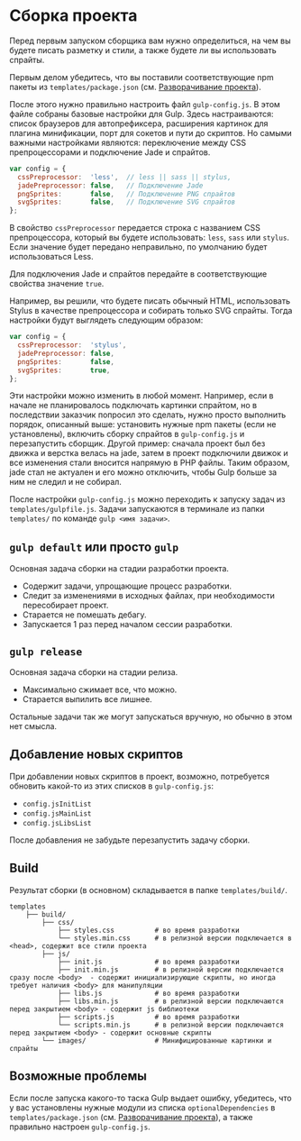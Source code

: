 # Сборка проекта

Перед первым запуском сборщика вам нужно определиться, на чем вы будете писать разметку и стили, а также будете ли вы использовать спрайты. 

Первым делом убедитесь, что вы поставили соответствующие npm пакеты из `templates/package.json` (см. [Разворачивание проекта](deployment.md)).

После этого нужно правильно настроить файл `gulp-config.js`. В этом файле собраны базовые настройки для Gulp. Здесь настраиваются: список браузеров для автопрефиксера, расширения картинок для плагина минификации, порт для сокетов и пути до скриптов. Но самыми важными настройками являются: переключение между CSS препроцессорами и подключение Jade и спрайтов.

```js
var config = {
  cssPreprocessor:  'less',  // less || sass || stylus,
  jadePreprocessor: false,   // Подключение Jade
  pngSprites:       false,   // Подключение PNG спрайтов
  svgSprites:       false,   // Подключение SVG спрайтов
};
```

В свойство `cssPreprocessor` передается строка с названием CSS препроцессора, который вы будете использовать: `less`, `sass` или `stylus`. Если значение будет передано неправильно, по умолчанию будет использоваться Less.

Для подключения Jade и спрайтов передайте в соответствующие свойства значение `true`.

Например, вы решили, что будете писать обычный HTML, использовать Stylus в качестве препроцессора и собирать только SVG спрайты. Тогда настройки будут выглядеть следующим образом:

```js
var config = {
  cssPreprocessor:  'stylus',
  jadePreprocessor: false,
  pngSprites:       false,
  svgSprites:       true,
};
```

Эти настройки можно изменить в любой момент. Например, если в начале не планировалось подключать картинки спрайтом, но в последствии заказчик попросил это сделать, нужно просто выполнить порядок, описанный выше: установить нужные npm пакеты (если не установлены), включить сборку спрайтов в `gulp-config.js` и перезапустить сборщик. Другой пример: сначала проект был без движка и верстка велась на jade, затем в проект подключили движок и все изменения стали вносится напрямую в PHP файлы. Таким образом, jade стал не актуален и его можно отключить, чтобы Gulp больше за ним не следил и не собирал.

После настройки `gulp-config.js` можно переходить к запуску задач из `templates/gulpfile.js`. Задачи запускаются в терминале из папки `templates/` по команде `gulp <имя задачи>`. 

## `gulp default` или просто `gulp`

Основная задача сборки на стадии разработки проекта.

* Содержит задачи, упрощающие процесс разработки.
* Следит за изменениями в исходных файлах, при необходимости пересобирает проект.
* Старается не помешать дебагу.
* Запускается 1 раз перед началом сессии разработки.

## `gulp release`

Основная задача сборки на стадии релиза.

* Максимально сжимает все, что можно.
* Старается выпилить все лишнее.

Остальные задачи так же могут запускаться вручную, но обычно в этом нет смысла.

## Добавление новых скриптов

При добавлении новых скриптов в проект, возможно, потребуется обновить какой-то из этих списков в `gulp-config.js`:
- `config.jsInitList` 
- `config.jsMainList`
- `config.jsLibsList` 

После добавления не забудьте перезапустить задачу сборки.

## Build

Результат сборки (в основном) складывается в папке `templates/build/`.

```
templates                           
    ├── build/                      
        ├── css/
            ├── styles.css          # во время разработки
            └── styles.min.css      # в релизной версии подключается в <head>, содержит все стили проекта
        ├── js/
            ├── init.js             # во время разработки
            ├── init.min.js         # в релизной версии подключается сразу после <body>  - содержит инициализирующие скрипты, но иногда требует наличия <body> для манипуляции
            ├── libs.js             # во время разработки
            ├── libs.min.js         # в релизной версии подключаются перед закрытием <body> - содержит js библиотеки
            ├── scripts.js          # во время разработки
            └── scripts.min.js      # в релизной версии подключаются перед закрытием <body> - содержит основные скрипты
        └── images/                 # Минифицированные картинки и спрайты
```

## Возможные проблемы

Если после запуска какого-то таска Gulp выдает ошибку, убедитесь, что у вас установлены нужные модули из списка `optionalDependencies` в `templates/package.json` (см. [Разворачивание проекта](deployment.md)), а также правильно настроен `gulp-config.js`.

